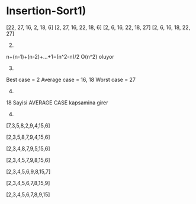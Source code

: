 # Insertion-Sort1)
  [22, 27, 16, 2, 18, 6]
  [2, 27, 16, 22, 18, 6]
  [2, 6, 16, 22, 18, 27]
  [2, 6, 16, 18, 22, 27]
  
2)
n+(n-1)+(n-2)+...+1=(n^2-n)/2
O(n^2) oluyor

3) 
Best case = 2
Average case = 16, 18
Worst case = 27

4)
18 Sayisi AVERAGE CASE kapsamina girer

4)
[7,3,5,8,2,9,4,15,6]

[2,3,5,8,7,9,4,15,6]

[2,3,4,8,7,9,5,15,6]

[2,3,4,5,7,9,8,15,6]

[2,3,4,5,6,9,8,15,7]

[2,3,4,5,6,7,8,15,9]

[2,3,4,5,6,7,8,9,15]
